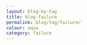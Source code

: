 ```yaml
---
layout: blog-by-tag
title: blog-failure
permalink: blog/tag/failure/
colour: aqua
category: failure
---
```

